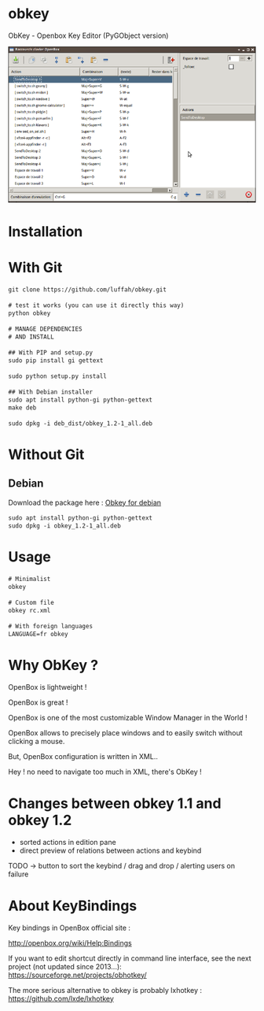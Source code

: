 # obkey
ObKey - Openbox Key Editor (PyGObject version)

![ObKey](wiki/screenshot_obkey.png)


# Installation

# With Git
```shell
git clone https://github.com/luffah/obkey.git

# test it works (you can use it directly this way)
python obkey

# MANAGE DEPENDENCIES
# AND INSTALL

## With PIP and setup.py
sudo pip install gi gettext

sudo python setup.py install

## With Debian installer 
sudo apt install python-gi python-gettext
make deb

sudo dpkg -i deb_dist/obkey_1.2-1_all.deb
```

# Without Git

## Debian

Download the package here : [Obkey for debian](https://github.com/luffah/obkey/raw/master/deb_dist/obkey_1.2-1_all.deb)

```shell
sudo apt install python-gi python-gettext
sudo dpkg -i obkey_1.2-1_all.deb
```

# Usage
```shell
# Minimalist
obkey

# Custom file
obkey rc.xml

# With foreign languages
LANGUAGE=fr obkey

```

# Why ObKey ?
OpenBox is lightweight !

OpenBox is great !

OpenBox is one of the most customizable Window Manager in the World !

OpenBox allows to precisely place windows and to easily switch without clicking a mouse.

But, OpenBox configuration is written in XML..

Hey ! no need to navigate too much in XML, there's ObKey !


# Changes between obkey 1.1 and obkey 1.2 
- sorted actions in edition pane
- direct preview of relations between actions and keybind

TODO -> button to sort the keybind / drag and drop / alerting users on failure

# About KeyBindings
Key bindings in OpenBox official site :

http://openbox.org/wiki/Help:Bindings

If you want to edit shortcut directly in  command line interface,
see the next project (not updated since 2013...): https://sourceforge.net/projects/obhotkey/

The more serious alternative to obkey is probably lxhotkey : https://github.com/lxde/lxhotkey
